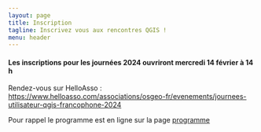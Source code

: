 ```yaml
---
layout: page
title: Inscription
tagline: Inscrivez vous aux rencontres QGIS !
menu: header
---
```



#### Les inscriptions pour les journées 2024 ouvriront mercredi 14 février à 14 h

Rendez-vous sur HelloAsso : https://www.helloasso.com/associations/osgeo-fr/evenements/journees-utilisateur-qgis-francophone-2024

Pour rappel le programme est en ligne sur la page [programme](/z20_programme.html)